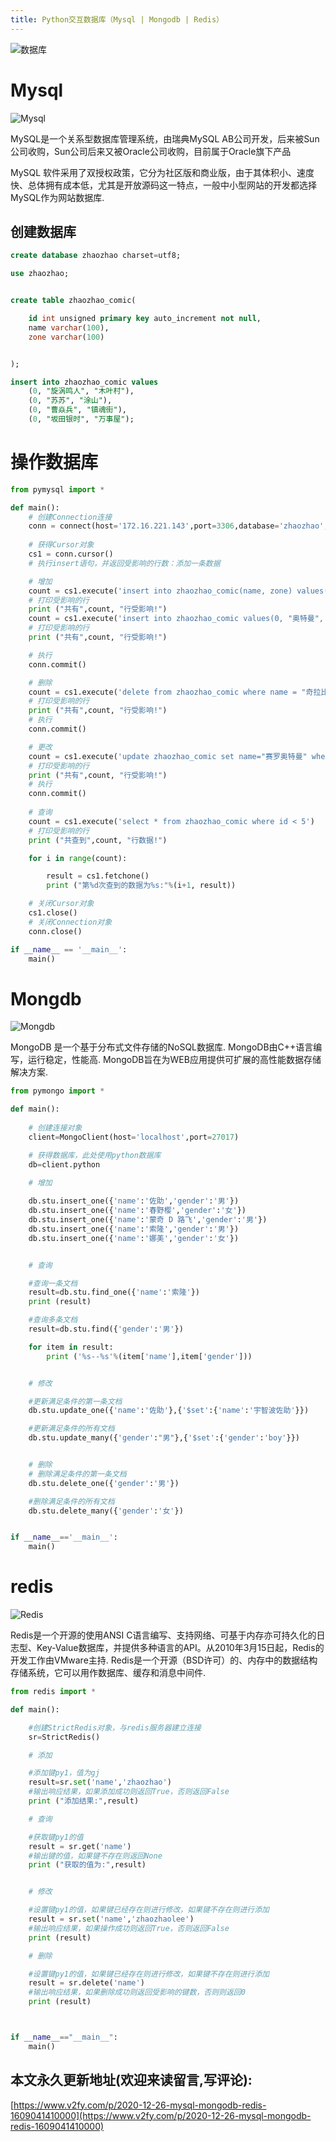 ```yaml
---
title: Python交互数据库（Mysql | Mongodb | Redis）
---
```






![数据库](https://www.v2fy.com/asset/0i/jikemiji/jikemiji-md/2020-12-26-mysql-mongodb-redis-1609041410000.assets/3203841-b29615ed32460878.png)



# Mysql

![Mysql](https://www.v2fy.com/asset/0i/jikemiji/jikemiji-md/2020-12-26-mysql-mongodb-redis-1609041410000.assets/3203841-4696f8fa9263edf9.png)

MySQL是一个关系型数据库管理系统，由瑞典MySQL AB公司开发，后来被Sun公司收购，Sun公司后来又被Oracle公司收购，目前属于Oracle旗下产品

MySQL 软件采用了双授权政策，它分为社区版和商业版，由于其体积小、速度快、总体拥有成本低，尤其是开放源码这一特点，一般中小型网站的开发都选择MySQL作为网站数据库.

## 创建数据库
```sql
create database zhaozhao charset=utf8;

use zhaozhao;


create table zhaozhao_comic(

	id int unsigned primary key auto_increment not null,
	name varchar(100),
	zone varchar(100) 


);

insert into zhaozhao_comic values
	(0, "旋涡鸣人", "木叶村"),
	(0, "苏苏", "涂山"),
	(0, "曹焱兵", "镇魂街"),
	(0, "坂田银时", "万事屋");


```

# 操作数据库
```python
from pymysql import *

def main():
    # 创建Connection连接
    conn = connect(host='172.16.221.143',port=3306,database='zhaozhao',user='root',password='root',charset='utf8')
    
    # 获得Cursor对象
    cs1 = conn.cursor()
    # 执行insert语句，并返回受影响的行数：添加一条数据

    # 增加
    count = cs1.execute('insert into zhaozhao_comic(name, zone) values("我爱罗", "风之国"),("奇拉比", "雷之国")')
    # 打印受影响的行
    print ("共有",count, "行受影响!")
    count = cs1.execute('insert into zhaozhao_comic values(0, "奥特曼", "M78星云")')
    # 打印受影响的行
    print ("共有",count, "行受影响!")

    # 执行
    conn.commit()

    # 删除
    count = cs1.execute('delete from zhaozhao_comic where name = "奇拉比" ')
    # 打印受影响的行
    print ("共有",count, "行受影响!")
    # 执行
    conn.commit()

    # 更改
    count = cs1.execute('update zhaozhao_comic set name="赛罗奥特曼" where name="奥特曼"')
    # 打印受影响的行
    print ("共有",count, "行受影响!")
    # 执行
    conn.commit()
    
    # 查询
    count = cs1.execute('select * from zhaozhao_comic where id < 5')
    # 打印受影响的行
    print ("共查到",count, "行数据!")

    for i in range(count):

        result = cs1.fetchone()
        print ("第%d次查到的数据为%s:"%(i+1, result))

    # 关闭Cursor对象
    cs1.close()
    # 关闭Connection对象
    conn.close()

if __name__ == '__main__':
    main()
```

# Mongdb


![Mongdb](https://www.v2fy.com/asset/0i/jikemiji/jikemiji-md/2020-12-26-mysql-mongodb-redis-1609041410000.assets/3203841-3028968e4f328024.png)



MongoDB 是一个基于分布式文件存储的NoSQL数据库.
MongoDB由C++语言编写，运行稳定，性能高.
MongoDB旨在为WEB应用提供可扩展的高性能数据存储解决方案.


```python
from pymongo import *

def main():
    
    # 创建连接对象
    client=MongoClient(host='localhost',port=27017)

    # 获得数据库，此处使用python数据库
    db=client.python

    # 增加
    
    db.stu.insert_one({'name':'佐助','gender':'男'})
    db.stu.insert_one({'name':'春野樱','gender':'女'})
    db.stu.insert_one({'name':'蒙奇 D 路飞','gender':'男'})
    db.stu.insert_one({'name':'索隆','gender':'男'})
    db.stu.insert_one({'name':'娜美','gender':'女'})


    # 查询

    #查询一条文档
    result=db.stu.find_one({'name':'索隆'})
    print (result)

    #查询多条文档
    result=db.stu.find({'gender':'男'})

    for item in result:
        print ('%s--%s'%(item['name'],item['gender']))


    # 修改

    #更新满足条件的第一条文档
    db.stu.update_one({'name':'佐助'},{'$set':{'name':'宇智波佐助'}})

    #更新满足条件的所有文档
    db.stu.update_many({'gender':"男"},{'$set':{'gender':'boy'}})


    # 删除
    # 删除满足条件的第一条文档
    db.stu.delete_one({'gender':'男'})

    #删除满足条件的所有文档
    db.stu.delete_many({'gender':'女'})


if __name__=='__main__':
    main()


```
# redis


![Redis](https://www.v2fy.com/asset/0i/jikemiji/jikemiji-md/2020-12-26-mysql-mongodb-redis-1609041410000.assets/3203841-98b52c44821c6b13.png)

Redis是一个开源的使用ANSI C语言编写、支持网络、可基于内存亦可持久化的日志型、Key-Value数据库，并提供多种语言的API。从2010年3月15日起，Redis的开发工作由VMware主持.
Redis是一个开源（BSD许可）的、内存中的数据结构存储系统，它可以用作数据库、缓存和消息中间件.

```python
from redis import *

def main():

    #创建StrictRedis对象，与redis服务器建立连接
    sr=StrictRedis()

    # 添加

    #添加键py1，值为gj
    result=sr.set('name','zhaozhao')
    #输出响应结果，如果添加成功则返回True，否则返回False
    print ("添加结果:",result)

    # 查询

    #获取键py1的值
    result = sr.get('name')
    #输出键的值，如果键不存在则返回None
    print ("获取的值为:",result)


    # 修改

    #设置键py1的值，如果键已经存在则进行修改，如果键不存在则进行添加
    result = sr.set('name','zhaozhaolee')
    #输出响应结果，如果操作成功则返回True，否则返回False
    print (result)

    # 删除

    #设置键py1的值，如果键已经存在则进行修改，如果键不存在则进行添加
    result = sr.delete('name')
    #输出响应结果，如果删除成功则返回受影响的键数，否则则返回0
    print (result)



if __name__=="__main__":
	main()

```





## 本文永久更新地址(欢迎来读留言,写评论):

[https://www.v2fy.com/p/2020-12-26-mysql-mongodb-redis-1609041410000](https://www.v2fy.com/p/2020-12-26-mysql-mongodb-redis-1609041410000)


